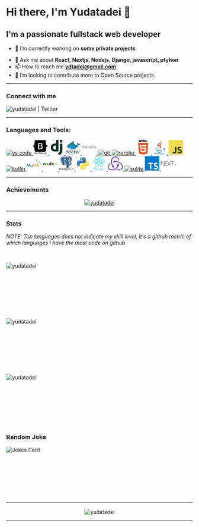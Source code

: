 # Hi there, I'm Yudatadei 👋

## I'm a passionate fullstack web developer

-   🔭 I’m currently working on **some private projects**
<!-- -   🌱 I’m currently learning **GraphQL** -->
-   💬 Ask me about **React, Nextjs, Nodejs, Django, javascript, ptyhon**
-   📫 How to reach me **ydtadei@gmail.com**
-   👯 I’m looking to contribute more to Open Source projects

---

### Connect with me

[<img align="left" alt="yudatadei | Twitter" height="22px" src="https://cdn.jsdelivr.net/gh/devicons/devicon/icons/twitter/twitter-original.svg"  />][twitter]

<br />

---

<h3 align="left">Languages and Tools:</h3>
<p align="left">
    <!-- <a href="https://developer.android.com" target="_blank" rel="noreferrer">
        <img
            src="https://raw.githubusercontent.com/devicons/devicon/master/icons/android/android-original-wordmark.svg"
            alt="android"
            width="40"
            height="40"
        />
    </a> -->
    <a href="https://code.visualstudio.com" target="_blank" rel="noreferrer">
        <img
            src="https://cdn.jsdelivr.net/gh/devicons/devicon/icons/vscode/vscode-original.svg"
            alt="vs code"
            width="40"
            height="40"
        />
    </a>
    <a href="https://getbootstrap.com" target="_blank" rel="noreferrer">
        <img
            src="https://raw.githubusercontent.com/devicons/devicon/master/icons/bootstrap/bootstrap-plain-wordmark.svg"
            alt="bootstrap"
            width="40"
            height="40"
        />
    </a>
    <!-- <a href="https://dart.dev" target="_blank" rel="noreferrer">
        <img src="https://www.vectorlogo.zone/logos/dartlang/dartlang-icon.svg" alt="dart" width="40" height="40" />
    </a> -->
    <a href="https://www.djangoproject.com/" target="_blank" rel="noreferrer">
        <img
            src="https://raw.githubusercontent.com/devicons/devicon/master/icons/django/django-plain.svg"
            alt="django"
            width="40"
            height="40"
        />
    </a>
    <a href="https://www.docker.com/" target="_blank" rel="noreferrer">
        <img
            src="https://raw.githubusercontent.com/devicons/devicon/master/icons/docker/docker-original-wordmark.svg"
            alt="docker"
            width="40"
            height="40"
        />
    </a>
    <a href="https://expressjs.com" target="_blank" rel="noreferrer">
        <img
            src="https://raw.githubusercontent.com/devicons/devicon/master/icons/express/express-original-wordmark.svg"
            alt="express"
            width="40"
            height="40"
        />
    </a>
    <!-- <a href="https://flutter.dev" target="_blank" rel="noreferrer">
        <img src="https://www.vectorlogo.zone/logos/flutterio/flutterio-icon.svg" alt="flutter" width="40" height="40" />
    </a> -->
    <a href="https://git-scm.com/" target="_blank" rel="noreferrer">
        <img src="https://www.vectorlogo.zone/logos/git-scm/git-scm-icon.svg" alt="git" width="40" height="40" />
    </a>
    <!-- <a href="https://graphql.org" target="_blank" rel="noreferrer">
        <img src="https://www.vectorlogo.zone/logos/graphql/graphql-icon.svg" alt="graphql" width="40" height="40" />
    </a> -->
    <a href="https://heroku.com" target="_blank" rel="noreferrer">
        <img src="https://www.vectorlogo.zone/logos/heroku/heroku-icon.svg" alt="heroku" width="40" height="40" />
    </a>
    <a href="https://www.w3.org/html/" target="_blank" rel="noreferrer">
        <img
            src="https://raw.githubusercontent.com/devicons/devicon/master/icons/html5/html5-original-wordmark.svg"
            alt="html5"
            width="40"
            height="40"
        />
    </a>
    <a href="https://www.java.com" target="_blank" rel="noreferrer">
        <img
            src="https://raw.githubusercontent.com/devicons/devicon/master/icons/java/java-original.svg"
            alt="java"
            width="40"
            height="40"
        />
    </a>
    <a href="https://developer.mozilla.org/en-US/docs/Web/JavaScript" target="_blank" rel="noreferrer">
        <img
            src="https://raw.githubusercontent.com/devicons/devicon/master/icons/javascript/javascript-original.svg"
            alt="javascript"
            width="40"
            height="40"
        />
    </a>
    <a href="https://kotlinlang.org" target="_blank" rel="noreferrer">
        <img src="https://www.vectorlogo.zone/logos/kotlinlang/kotlinlang-icon.svg" alt="kotlin" width="40" height="40" />
    </a>
    <a href="https://www.mysql.com/" target="_blank" rel="noreferrer">
        <img
            src="https://raw.githubusercontent.com/devicons/devicon/master/icons/mysql/mysql-original-wordmark.svg"
            alt="mysql"
            width="40"
            height="40"
        />
    </a>
    <!-- <a href="https://www.nginx.com" target="_blank" rel="noreferrer">
        <img
            src="https://raw.githubusercontent.com/devicons/devicon/master/icons/nginx/nginx-original.svg"
            alt="nginx"
            width="40"
            height="40"
        />
    </a> -->
    <a href="https://nodejs.org" target="_blank" rel="noreferrer">
        <img
            src="https://raw.githubusercontent.com/devicons/devicon/master/icons/nodejs/nodejs-original-wordmark.svg"
            alt="nodejs"
            width="40"
            height="40"
        />
    </a>
    <a href="https://www.postgresql.org" target="_blank" rel="noreferrer">
        <img
            src="https://raw.githubusercontent.com/devicons/devicon/master/icons/postgresql/postgresql-original-wordmark.svg"
            alt="postgresql"
            width="40"
            height="40"
        />
    </a>
    <a href="https://www.python.org" target="_blank" rel="noreferrer">
        <img
            src="https://raw.githubusercontent.com/devicons/devicon/master/icons/python/python-original.svg"
            alt="python"
            width="40"
            height="40"
        />
    </a>
    <a href="https://reactjs.org/" target="_blank" rel="noreferrer">
        <img
            src="https://raw.githubusercontent.com/devicons/devicon/master/icons/react/react-original-wordmark.svg"
            alt="react"
            width="40"
            height="40"
        />
    </a>
    <a href="https://redux.js.org" target="_blank" rel="noreferrer">
        <img
            src="https://raw.githubusercontent.com/devicons/devicon/master/icons/redux/redux-original.svg"
            alt="redux"
            width="40"
            height="40"
        />
    </a>
    <a href="https://www.sqlite.org/" target="_blank" rel="noreferrer">
        <img src="https://www.vectorlogo.zone/logos/sqlite/sqlite-icon.svg" alt="sqlite" width="40" height="40" />
    </a>
    <a href="https://www.typescriptlang.org/" target="_blank" rel="noreferrer">
        <img
            src="https://raw.githubusercontent.com/devicons/devicon/master/icons/typescript/typescript-original.svg"
            alt="typescript"
            width="40"
            height="40"
        />
    </a>
    <!-- nextjs -->
    <a href="https://www.nextjs.org/" target="_blank" rel="noreferrer">
        <img
            src="https://raw.githubusercontent.com/devicons/devicon/master/icons/nextjs/nextjs-original-wordmark.svg"
            alt="nextjs"
            width="40"
            height="40"
        />
    </a>

</p>

---

### Achievements

<p align="center">
    <a href="https://github.com/ryo-ma/github-profile-trophy"
        ><img src="https://github-profile-trophy.vercel.app/?username=yudatadei&row=2&column=6&margin-w=5&no-bg=false&no-frame=true&rank=SECRET,SSS,SS,S,AAA,AA,A,B,C&theme=flat" alt="yudatadei" />
    </a>
</p>

---

### Stats

_NOTE: Top languages does not indicate my skill level, it's a github metric of which languages i have the most code on github_

<br/>

<p>
    <img
        align="left"
        src="https://yudatadei-git-stats.vercel.app/api?username=yudatadei&show_icons=true&hide_border=false&count_private=true&include_all_commits=true&locale=en&bg_color=00000000&text_color=3498db"
        alt="yudatadei"
    />
</p>

<br></br>
<br></br>
<br></br>
<br></br>

<p>
    <img
     align="left"
     src="https://github-readme-streak-stats.herokuapp.com/?user=yudatadei&show_icons=true&hide_border=false&count_private=true&include_all_commits=true&locale=en&background=00000000&currStreakNum=3498db&sideNums=3498db&sideLabels=3498db&dates=3498db"
     alt="yudatadei"
     />
</p>

<br></br>
<br></br>
<br></br>
<br></br>

<!-- most used languages -->
<p>
    <img
        align="left"
        src="https://yudatadei-git-stats.vercel.app/api/top-langs?username=yudatadei&show_icons=true&hide_border=false&count_private=true&include_all_commits=true&locale=en&langs_count=10&layout=compact&hide=C,C%2B%2B,Tex,SCSS,Common+Lisp,Procfile,Dockerfile&bg_color=00000000&text_color=3498db"
        alt="yudatadei"
    />
    </p>

<br></br>
<br></br>
<br></br>
<br></br>

### Random Joke

<p>
       <img align='left' src="https://readme-jokes.vercel.app/api?bgColor=00000000" alt="Jokes Card" />
</p>

<br></br>
<br></br>
<br></br>
<br></br>

---

<p align="center">
    <img align=center src="https://komarev.com/ghpvc/?username=yudatadei&label=Profile%20views&color=0e75b6&style=flat" alt="yudatadei" />
</p>

---

[twitter]: https://twitter.com/tadeiyuda
